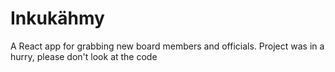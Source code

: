 # Inkukähmy

A React app for grabbing new board members and officials. Project was in a hurry, please don't look at the code

